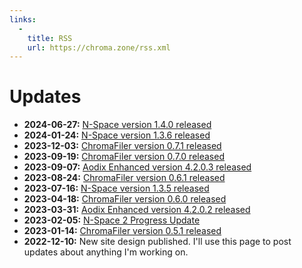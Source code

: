 ```yaml
---
links:
  -
    title: RSS
    url: https://chroma.zone/rss.xml
---
```


# Updates

- **2024-06-27:** [N-Space version 1.4.0 released](https://github.com/vanjac/voxel-editor/releases/tag/v1.4.0)
- **2024-01-24:** [N-Space version 1.3.6 released](https://github.com/vanjac/voxel-editor/releases/tag/v1.3.6)
- **2023-12-03:** [ChromaFiler version 0.7.1 released](https://github.com/vanjac/chromafiler/releases/tag/v0.7.1-beta)
- **2023-09-19:** [ChromaFiler version 0.7.0 released](https://github.com/vanjac/chromafiler/releases/tag/v0.7.0-beta)
- **2023-09-07:** [Aodix Enhanced version 4.2.0.3 released](https://github.com/vanjac/aodix-enhanced/releases/tag/v4.2.0.3)
- **2023-08-24:** [ChromaFiler version 0.6.1 released](https://github.com/vanjac/chromafiler/releases/tag/v0.6.1-beta)
- **2023-07-16:** [N-Space version 1.3.5 released](https://github.com/vanjac/voxel-editor/releases/tag/v1.3.5)
- **2023-04-18:** [ChromaFiler version 0.6.0 released](https://github.com/vanjac/chromafiler/releases/tag/v0.6.0-beta)
- **2023-03-31:** [Aodix Enhanced version 4.2.0.2 released](https://github.com/vanjac/aodix-enhanced/releases/tag/v4.2.0.2)
- **2023-02-05:** [N-Space 2 Progress Update](https://www.reddit.com/r/nspace/comments/10utdja/nspace_2_progress_update/)
- **2023-01-14:** [ChromaFiler version 0.5.1 released](https://github.com/vanjac/chromafiler/releases/tag/v0.5.1-beta)
- **2022-12-10:** New site design published. I'll use this page to post updates about anything I'm working on.
